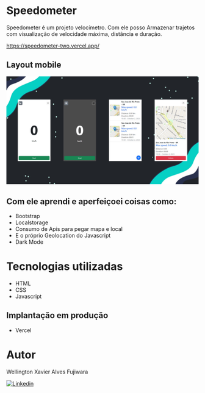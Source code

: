 # Speedometer

Speedometer é um projeto velocímetro. Com ele posso Armazenar trajetos com visualização de velocidade máxima, distância e duração.

https://speedometer-two.vercel.app/

## Layout mobile
![Mobile 1](https://github.com/WellingtonFujiwara/Speedometer/blob/main/assets/speedometer%20view.jpg)

## Com ele aprendi e aperfeiçoei coisas como:
- Bootstrap
- Localstorage
- Consumo de Apis para pegar mapa e local
- E o próprio Geolocation do Javascript
- Dark Mode

# Tecnologias utilizadas

- HTML
- CSS
- Javascript

## Implantação em produção

- Vercel

# Autor

Wellington Xavier Alves Fujiwara

[![Linkedin](https://img.shields.io/badge/LinkedIn-0077B5?style=for-the-badge&logo=linkedin&logoColor=white)](https://www.linkedin.com/in/wellington-xavier-alves-fujiwara-65a04018a/)

